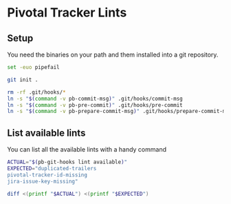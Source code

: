 # Pivotal Tracker Lints

## Setup

You need the binaries on your path and them installed into a git
repository.

``` bash
set -euo pipefail

git init .

rm -rf .git/hooks/*
ln -s "$(command -v pb-commit-msg)" .git/hooks/commit-msg
ln -s "$(command -v pb-pre-commit)" .git/hooks/pre-commit
ln -s "$(command -v pb-prepare-commit-msg)" .git/hooks/prepare-commit-msg
```

## List available lints

You can list all the available lints with a handy command

``` bash
ACTUAL="$(pb-git-hooks lint available)"
EXPECTED="duplicated-trailers
pivotal-tracker-id-missing
jira-issue-key-missing"

diff <(printf "$ACTUAL") <(printf "$EXPECTED")
```
